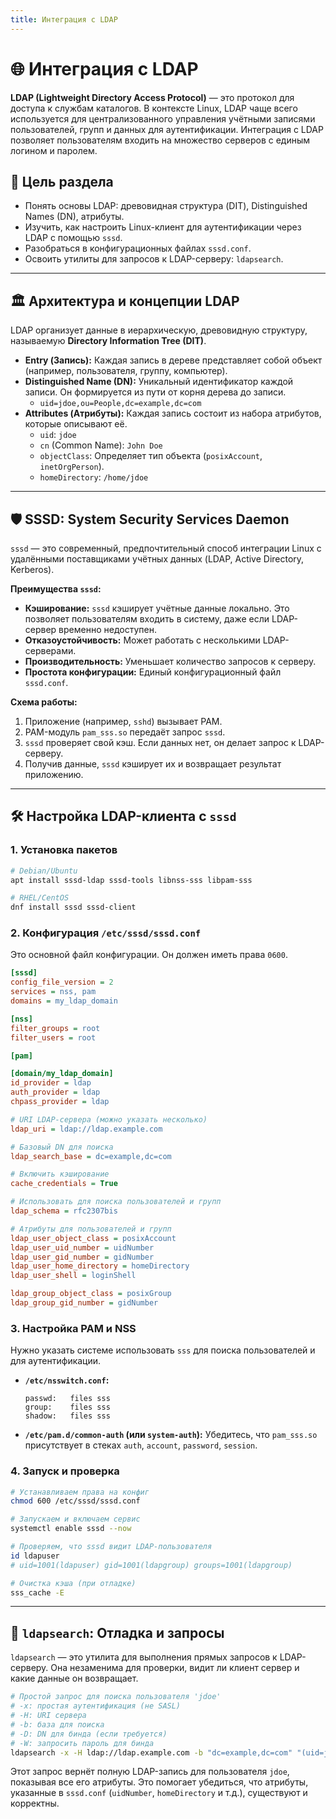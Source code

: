 ```yaml
---
title: Интеграция с LDAP
---
```


# 🌐 Интеграция с LDAP

**LDAP (Lightweight Directory Access Protocol)** — это протокол для доступа к службам каталогов. В контексте Linux, LDAP чаще всего используется для централизованного управления учётными записями пользователей, групп и данных для аутентификации. Интеграция с LDAP позволяет пользователям входить на множество серверов с единым логином и паролем.

## 🎯 Цель раздела

- Понять основы LDAP: древовидная структура (DIT), Distinguished Names (DN), атрибуты.
- Изучить, как настроить Linux-клиент для аутентификации через LDAP с помощью `sssd`.
- Разобраться в конфигурационных файлах `sssd.conf`.
- Освоить утилиты для запросов к LDAP-серверу: `ldapsearch`.

---

## 🏛️ Архитектура и концепции LDAP

LDAP организует данные в иерархическую, древовидную структуру, называемую **Directory Information Tree (DIT)**.

- **Entry (Запись):** Каждая запись в дереве представляет собой объект (например, пользователя, группу, компьютер).
- **Distinguished Name (DN):** Уникальный идентификатор каждой записи. Он формируется из пути от корня дерева до записи.
  - `uid=jdoe,ou=People,dc=example,dc=com`
- **Attributes (Атрибуты):** Каждая запись состоит из набора атрибутов, которые описывают её.
  - `uid`: `jdoe`
  - `cn` (Common Name): `John Doe`
  - `objectClass`: Определяет тип объекта (`posixAccount`, `inetOrgPerson`).
  - `homeDirectory`: `/home/jdoe`

---

## 🛡️ SSSD: System Security Services Daemon

`sssd` — это современный, предпочтительный способ интеграции Linux с удалёнными поставщиками учётных данных (LDAP, Active Directory, Kerberos).

**Преимущества `sssd`:**

- **Кэширование:** `sssd` кэширует учётные данные локально. Это позволяет пользователям входить в систему, даже если LDAP-сервер временно недоступен.
- **Отказоустойчивость:** Может работать с несколькими LDAP-серверами.
- **Производительность:** Уменьшает количество запросов к серверу.
- **Простота конфигурации:** Единый конфигурационный файл `sssd.conf`.

**Схема работы:**

1.  Приложение (например, `sshd`) вызывает PAM.
2.  PAM-модуль `pam_sss.so` передаёт запрос `sssd`.
3.  `sssd` проверяет свой кэш. Если данных нет, он делает запрос к LDAP-серверу.
4.  Получив данные, `sssd` кэширует их и возвращает результат приложению.

---

## 🛠️ Настройка LDAP-клиента с `sssd`

### 1. Установка пакетов

```bash
# Debian/Ubuntu
apt install sssd-ldap sssd-tools libnss-sss libpam-sss

# RHEL/CentOS
dnf install sssd sssd-client
```

### 2. Конфигурация `/etc/sssd/sssd.conf`

Это основной файл конфигурации. Он должен иметь права `0600`.

```ini
[sssd]
config_file_version = 2
services = nss, pam
domains = my_ldap_domain

[nss]
filter_groups = root
filter_users = root

[pam]

[domain/my_ldap_domain]
id_provider = ldap
auth_provider = ldap
chpass_provider = ldap

# URI LDAP-сервера (можно указать несколько)
ldap_uri = ldap://ldap.example.com

# Базовый DN для поиска
ldap_search_base = dc=example,dc=com

# Включить кэширование
cache_credentials = True

# Использовать для поиска пользователей и групп
ldap_schema = rfc2307bis

# Атрибуты для пользователей и групп
ldap_user_object_class = posixAccount
ldap_user_uid_number = uidNumber
ldap_user_gid_number = gidNumber
ldap_user_home_directory = homeDirectory
ldap_user_shell = loginShell

ldap_group_object_class = posixGroup
ldap_group_gid_number = gidNumber
```

### 3. Настройка PAM и NSS

Нужно указать системе использовать `sss` для поиска пользователей и для аутентификации.

- **`/etc/nsswitch.conf`:**
  ```
  passwd:   files sss
  group:    files sss
  shadow:   files sss
  ```

- **`/etc/pam.d/common-auth` (или `system-auth`):**
  Убедитесь, что `pam_sss.so` присутствует в стеках `auth`, `account`, `password`, `session`.

### 4. Запуск и проверка

```bash
# Устанавливаем права на конфиг
chmod 600 /etc/sssd/sssd.conf

# Запускаем и включаем сервис
systemctl enable sssd --now

# Проверяем, что sssd видит LDAP-пользователя
id ldapuser
# uid=1001(ldapuser) gid=1001(ldapgroup) groups=1001(ldapgroup)

# Очистка кэша (при отладке)
sss_cache -E
```

---

## 🔬 `ldapsearch`: Отладка и запросы

`ldapsearch` — это утилита для выполнения прямых запросов к LDAP-серверу. Она незаменима для проверки, видит ли клиент сервер и какие данные он возвращает.

```bash
# Простой запрос для поиска пользователя 'jdoe'
# -x: простая аутентификация (не SASL)
# -H: URI сервера
# -b: база для поиска
# -D: DN для бинда (если требуется)
# -W: запросить пароль для бинда
ldapsearch -x -H ldap://ldap.example.com -b "dc=example,dc=com" "(uid=jdoe)"
```

Этот запрос вернёт полную LDAP-запись для пользователя `jdoe`, показывая все его атрибуты. Это помогает убедиться, что атрибуты, указанные в `sssd.conf` (`uidNumber`, `homeDirectory` и т.д.), существуют и корректны.
